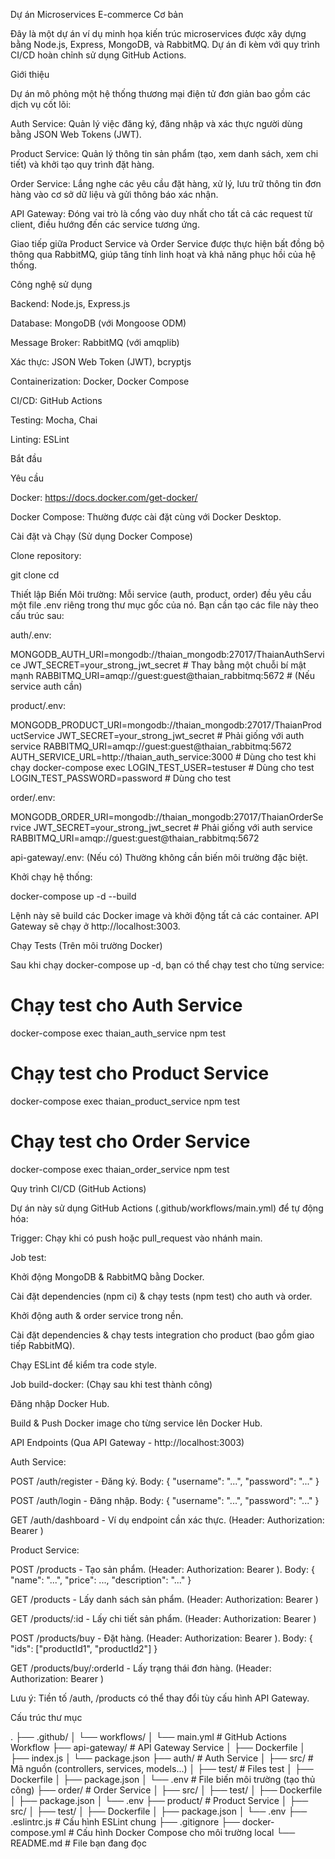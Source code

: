 Dự án Microservices E-commerce Cơ bản

Đây là một dự án ví dụ minh họa kiến trúc microservices được xây dựng bằng Node.js, Express, MongoDB, và RabbitMQ. Dự án đi kèm với quy trình CI/CD hoàn chỉnh sử dụng GitHub Actions.

Giới thiệu

Dự án mô phỏng một hệ thống thương mại điện tử đơn giản bao gồm các dịch vụ cốt lõi:

Auth Service: Quản lý việc đăng ký, đăng nhập và xác thực người dùng bằng JSON Web Tokens (JWT).

Product Service: Quản lý thông tin sản phẩm (tạo, xem danh sách, xem chi tiết) và khởi tạo quy trình đặt hàng.

Order Service: Lắng nghe các yêu cầu đặt hàng, xử lý, lưu trữ thông tin đơn hàng vào cơ sở dữ liệu và gửi thông báo xác nhận.

API Gateway: Đóng vai trò là cổng vào duy nhất cho tất cả các request từ client, điều hướng đến các service tương ứng.

Giao tiếp giữa Product Service và Order Service được thực hiện bất đồng bộ thông qua RabbitMQ, giúp tăng tính linh hoạt và khả năng phục hồi của hệ thống.

Công nghệ sử dụng

Backend: Node.js, Express.js

Database: MongoDB (với Mongoose ODM)

Message Broker: RabbitMQ (với amqplib)

Xác thực: JSON Web Token (JWT), bcryptjs

Containerization: Docker, Docker Compose

CI/CD: GitHub Actions

Testing: Mocha, Chai

Linting: ESLint

Bắt đầu

Yêu cầu

Docker: https://docs.docker.com/get-docker/

Docker Compose: Thường được cài đặt cùng với Docker Desktop.

Cài đặt và Chạy (Sử dụng Docker Compose)

Clone repository:

git clone <your-repository-url>
cd <your-repository-name>


Thiết lập Biến Môi trường:
Mỗi service (auth, product, order) đều yêu cầu một file .env riêng trong thư mục gốc của nó. Bạn cần tạo các file này theo cấu trúc sau:

auth/.env:

MONGODB_AUTH_URI=mongodb://thaian_mongodb:27017/ThaianAuthService
JWT_SECRET=your_strong_jwt_secret # Thay bằng một chuỗi bí mật mạnh
RABBITMQ_URI=amqp://guest:guest@thaian_rabbitmq:5672 # (Nếu service auth cần)


product/.env:

MONGODB_PRODUCT_URI=mongodb://thaian_mongodb:27017/ThaianProductService
JWT_SECRET=your_strong_jwt_secret # Phải giống với auth service
RABBITMQ_URI=amqp://guest:guest@thaian_rabbitmq:5672
AUTH_SERVICE_URL=http://thaian_auth_service:3000 # Dùng cho test khi chạy docker-compose exec
LOGIN_TEST_USER=testuser # Dùng cho test
LOGIN_TEST_PASSWORD=password # Dùng cho test


order/.env:

MONGODB_ORDER_URI=mongodb://thaian_mongodb:27017/ThaianOrderService
JWT_SECRET=your_strong_jwt_secret # Phải giống với auth service
RABBITMQ_URI=amqp://guest:guest@thaian_rabbitmq:5672


api-gateway/.env: (Nếu có) Thường không cần biến môi trường đặc biệt.

Khởi chạy hệ thống:

docker-compose up -d --build


Lệnh này sẽ build các Docker image và khởi động tất cả các container. API Gateway sẽ chạy ở http://localhost:3003.

Chạy Tests (Trên môi trường Docker)

Sau khi chạy docker-compose up -d, bạn có thể chạy test cho từng service:

# Chạy test cho Auth Service
docker-compose exec thaian_auth_service npm test

# Chạy test cho Product Service
docker-compose exec thaian_product_service npm test

# Chạy test cho Order Service
docker-compose exec thaian_order_service npm test


Quy trình CI/CD (GitHub Actions)

Dự án này sử dụng GitHub Actions (.github/workflows/main.yml) để tự động hóa:

Trigger: Chạy khi có push hoặc pull_request vào nhánh main.

Job test:

Khởi động MongoDB & RabbitMQ bằng Docker.

Cài đặt dependencies (npm ci) & chạy tests (npm test) cho auth và order.

Khởi động auth & order service trong nền.

Cài đặt dependencies & chạy tests integration cho product (bao gồm giao tiếp RabbitMQ).

Chạy ESLint để kiểm tra code style.

Job build-docker: (Chạy sau khi test thành công)

Đăng nhập Docker Hub.

Build & Push Docker image cho từng service lên Docker Hub.

API Endpoints (Qua API Gateway - http://localhost:3003)

Auth Service:

POST /auth/register - Đăng ký. Body: { "username": "...", "password": "..." }

POST /auth/login - Đăng nhập. Body: { "username": "...", "password": "..." }

GET /auth/dashboard - Ví dụ endpoint cần xác thực. (Header: Authorization: Bearer <token>)

Product Service:

POST /products - Tạo sản phẩm. (Header: Authorization: Bearer <token>). Body: { "name": "...", "price": ..., "description": "..." }

GET /products - Lấy danh sách sản phẩm. (Header: Authorization: Bearer <token>)

GET /products/:id - Lấy chi tiết sản phẩm. (Header: Authorization: Bearer <token>)

POST /products/buy - Đặt hàng. (Header: Authorization: Bearer <token>). Body: { "ids": ["productId1", "productId2"] }

GET /products/buy/:orderId - Lấy trạng thái đơn hàng. (Header: Authorization: Bearer <token>)

Lưu ý: Tiền tố /auth, /products có thể thay đổi tùy cấu hình API Gateway.

Cấu trúc thư mục

.
├── .github/
│   └── workflows/
│       └── main.yml         # GitHub Actions Workflow
├── api-gateway/             # API Gateway Service
│   ├── Dockerfile
│   ├── index.js
│   └── package.json
├── auth/                    # Auth Service
│   ├── src/                 # Mã nguồn (controllers, services, models...)
│   ├── test/                # Files test
│   ├── Dockerfile
│   ├── package.json
│   └── .env                 # File biến môi trường (tạo thủ công)
├── order/                   # Order Service
│   ├── src/
│   ├── test/
│   ├── Dockerfile
│   ├── package.json
│   └── .env
├── product/                 # Product Service
│   ├── src/
│   ├── test/
│   ├── Dockerfile
│   ├── package.json
│   └── .env
├── .eslintrc.js             # Cấu hình ESLint chung
├── .gitignore
├── docker-compose.yml       # Cấu hình Docker Compose cho môi trường local
└── README.md                # File bạn đang đọc
